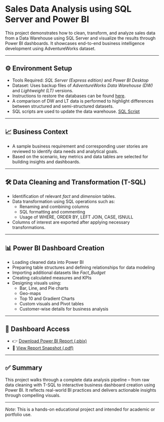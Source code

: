# Sales Data Analysis using SQL Server and Power BI

This project demonstrates how to clean, transform, and analyze sales data from a Data Warehouse using SQL Server and visualize the results through Power BI dashboards. It showcases end-to-end business intelligence development using AdventureWorks dataset.

---

## ⚙ Environment Setup

- Tools Required: *SQL Server (Express edition)* and *Power BI Desktop*
- Dataset: Uses backup files of *AdventureWorks Data Warehouse (DW)* and *Lightweight (LT)* versions.
- Instructions to restore the databases can be found [here](https://docs.microsoft.com/en-us/sql/samples/adventureworks-install-configure?view=sql-server-ver15&tabs=ssms).
- A comparison of DW and LT data is performed to highlight differences between structured and semi-structured datasets.
- SQL scripts are used to update the data warehouse. [SQL Script](https://github.com/techtalkcorner/SampleDemoFiles/blob/master/Database/AdventureWorks/Update_AdventureWorksDW_Data.sql)

---

## 📈 Business Context

- A sample business requirement and corresponding user stories are reviewed to identify data needs and analytical goals.
- Based on the scenario, key metrics and data tables are selected for building insights and dashboards.

---

## 🛠 Data Cleaning and Transformation (T-SQL)

- Identification of relevant *fact* and *dimension* tables.
- Data transformation using SQL operations such as:
  - Renaming and combining columns
  - SQL formatting and commenting
  - Usage of WHERE, ORDER BY, LEFT JOIN, CASE, ISNULL
- Columns of interest are exported after applying necessary transformations.

---

## 📊 Power BI Dashboard Creation

- Loading cleaned data into Power BI
- Preparing table structures and defining relationships for data modeling
- Importing additional datasets like *Fact_Budget*
- Creating calculated measures and KPIs
- Designing visuals using:
  - Bar, Line, and Pie charts
  - Geo-maps
  - Top 10 and Gradient Charts
  - Custom visuals and Pivot tables
  - Customer-wise details for business analysis

---

## 📎 Dashboard Access

- 👉 [Download Power BI Report (.pbix)](https://github.com/AsifRashid01/SalesAnalysis_SQL_PowerBI/blob/main/Sales%20Report.pbix)  
- 📸 [View Report Snapshot (.pdf)](https://github.com/AsifRashid01/SalesAnalysis_SQL_PowerBI/blob/main/Sales%20Report.pdf)

---

## ✅ Summary

This project walks through a complete data analysis pipeline – from raw data cleaning with T-SQL to interactive business dashboard creation using Power BI. It reflects real-world BI practices and delivers actionable insights through compelling visuals.

---

*Note*: This is a hands-on educational project and intended for academic or portfolio use.
